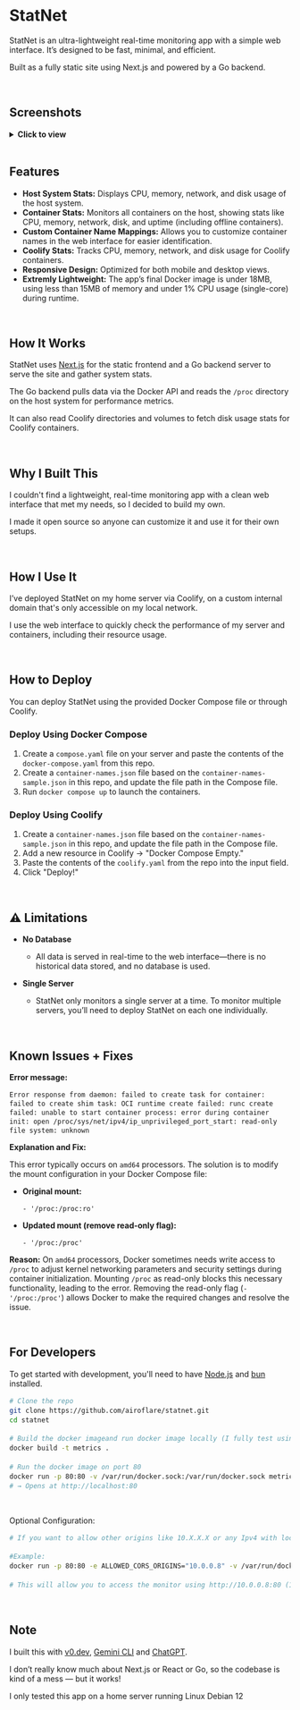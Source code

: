 # StatNet

StatNet is an ultra-lightweight real-time monitoring app with a simple web interface. It’s designed to be fast, minimal, and efficient.

Built as a fully static site using Next.js and powered by a Go backend.

<br />

## Screenshots

<details>
<summary><strong>Click to view</strong></summary>

<table>
  <tr>
    <td align="center">
      <img src="/images/light-1.png" alt="Light Mode 1" width="400" /><br/>
      Light Mode
    </td>
    <td align="center">
      <img src="/images/dark-1.png" alt="Dark Mode 1" width="400" /><br/>
      Dark Mode
    </td>
  </tr>
  <tr>
    <td align="center">
      <img src="/images/light-2.png" alt="Light Mode 2" width="400" /><br/>
      Light Mode
    </td>
    <td align="center">
      <img src="/images/dark-2.png" alt="Dark Mode 2" width="400" /><br/>
      Dark Mode
    </td>
  </tr>
  <tr>
    <td align="center">
      <img src="/images/light-3.png" alt="Light Mode 3" width="400" /><br/>
      Light Mode
    </td>
    <td align="center">
      <img src="/images/dark-3.png" alt="Dark Mode 3" width="400" /><br/>
      Dark Mode
    </td>
  </tr>
  <tr>
    <td align="center">
      <img src="/images/light-4.png" alt="Light Mode 4" width="400" /><br/>
      Light Mode
    </td>
    <td align="center">
      <img src="/images/dark-4.png" alt="Dark Mode 4" width="400" /><br/>
      Dark Mode
    </td>
  </tr>
  <tr>
    <td align="center">
      <img src="/images/light-5.png" alt="Light Mode 5" width="400" /><br/>
      Light Mode
    </td>
    <td align="center">
      <img src="/images/dark-5.png" alt="Dark Mode 5" width="400" /><br/>
      Dark Mode
    </td>
  </tr>
</table>
</details>

<br />

## Features
*   **Host System Stats:** Displays CPU, memory, network, and disk usage of the host system.
*   **Container Stats:** Monitors all containers on the host, showing stats like CPU, memory, network, disk, and uptime (including offline containers).
*   **Custom Container Name Mappings:** Allows you to customize container names in the web interface for easier identification.
*   **Coolify Stats:** Tracks CPU, memory, network, and disk usage for Coolify containers.
*   **Responsive Design:** Optimized for both mobile and desktop views.
*   **Extremly Lightweight:** The app’s final Docker image is under 18MB, using less than 15MB of memory and under 1% CPU usage (single-core) during runtime.


<br />

## How It Works

StatNet uses [Next.js](https://nextjs.org) for the static frontend and a Go backend server to serve the site and gather system stats. 

The Go backend pulls data via the Docker API and reads the `/proc` directory on the host system for performance metrics. 

It can also read Coolify directories and volumes to fetch disk usage stats for Coolify containers.

<br />

## Why I Built This

I couldn't find a lightweight, real-time monitoring app with a clean web interface that met my needs, so I decided to build my own.

I made it open source so anyone can customize it and use it for their own setups.

<br />

## How I Use It

I’ve deployed StatNet on my home server via Coolify, on a custom internal domain that's only accessible on my local network. 

I use the web interface to quickly check the performance of my server and containers, including their resource usage.

<br />

## How to Deploy

You can deploy StatNet using the provided Docker Compose file or through Coolify.

### **Deploy Using Docker Compose**

1. Create a `compose.yaml` file on your server and paste the contents of the `docker-compose.yaml` from this repo.
2. Create a `container-names.json` file based on the `container-names-sample.json` in this repo, and update the file path in the Compose file.
3. Run `docker compose up` to launch the containers.

### **Deploy Using Coolify**

1. Create a `container-names.json` file based on the `container-names-sample.json` in this repo, and update the file path in the Compose file.
2. Add a new resource in Coolify → "Docker Compose Empty."
3. Paste the contents of the `coolify.yaml` from the repo into the input field.
4. Click "Deploy!"

<br />

## ⚠️ Limitations

- **No Database**
  - All data is served in real-time to the web interface—there is no historical data stored, and no database is used.

- **Single Server**
  - StatNet only monitors a single server at a time. To monitor multiple servers, you’ll need to deploy StatNet on each one individually.

<br />

## Known Issues + Fixes
**Error message:**
```
Error response from daemon: failed to create task for container: failed to create shim task: OCI runtime create failed: runc create failed: unable to start container process: error during container init: open /proc/sys/net/ipv4/ip_unprivileged_port_start: read-only file system: unknown
```

**Explanation and Fix:**

This error typically occurs on `amd64` processors. The solution is to modify the mount configuration in your Docker Compose file:

* **Original mount:**

  ```
  - '/proc:/proc:ro'
  ```

* **Updated mount (remove read-only flag):**

  ```
  - '/proc:/proc'
  ```

**Reason:**
On `amd64` processors, Docker sometimes needs write access to `/proc` to adjust kernel networking parameters and security settings during container initialization. Mounting `/proc` as read-only blocks this necessary functionality, leading to the error. Removing the read-only flag (`- '/proc:/proc'`) allows Docker to make the required changes and resolve the issue.

  
<br />

## For Developers

To get started with development, you'll need to have [Node.js](https://nodejs.org/) and [bun](https://bun.sh/) installed.

```bash
# Clone the repo
git clone https://github.com/airoflare/statnet.git
cd statnet

# Build the docker imageand run docker image locally (I fully test using docker locally)
docker build -t metrics .

# Run the docker image on port 80
docker run -p 80:80 -v /var/run/docker.sock:/var/run/docker.sock metrics
# → Opens at http://localhost:80
```

<br />

Optional Configuration:

```bash
# If you want to allow other origins like 10.X.X.X or any Ipv4 with localhost you can add it using docker's built in enviroment argument and use the "ALLOWED_CORS_ORIGINS" enviroment variable

#Example:
docker run -p 80:80 -e ALLOWED_CORS_ORIGINS="10.0.0.8" -v /var/run/docker.sock:/var/run/docker.sock metrics

# This will allow you to access the monitor using http://10.0.0.8:80 (10.0.0.8 is an example IP, make sure to use an IP related to the machine that you are running this on)
```

<br />

## Note

I built this with [v0.dev](https://v0.dev), [Gemini CLI](https://github.com/google-gemini/gemini-cli) and [ChatGPT](https://chat.com).

I don’t really know much about Next.js or React or Go, so the codebase is kind of a mess — but it works!

I only tested this app on a home server running Linux Debian 12